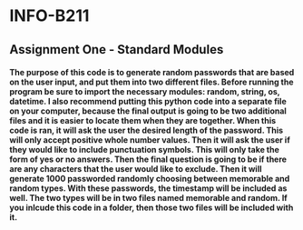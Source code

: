 # INFO-B211

## **Assignment One - Standard Modules**

#### The purpose of this code is to generate random passwords that are based on the user input, and put them into two different files. Before running the program be sure to import the necessary modules: random, string, os, datetime. I also recommend putting this python code into a separate file on your computer, because the final output is going to be two additional files and it is easier to locate them when they are together. When this code is ran, it will ask the user the desired length of the password. This will only accept  positive whole number values. Then it will ask the user if they would like to include punctuation symbols. This will only take the form of yes or no answers. Then the final question is going to be if there are any characters that the user would like to exclude. Then it will generate 1000 passworded randomly choosing between memorable and random types. With these passwords, the timestamp will be included as well. The two types will be in two files named memorable and random. If you inlcude this code in a folder, then those two files will be included with it.
